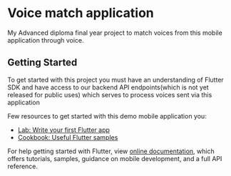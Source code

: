 # Voice match application

My Advanced diploma final year project to match voices from this mobile application through voice.

## Getting Started

To get started with this project  you must have an understanding of Flutter SDK and  have access to our backend API endpoints(which is not yet released for public uses)
 which serves to process voices sent via this application

Few resources to get started with this demo mobile application you:

- [Lab: Write your first Flutter app](https://flutter.dev/docs/get-started/codelab)
- [Cookbook: Useful Flutter samples](https://flutter.dev/docs/cookbook)

For help getting started with Flutter, view
[online documentation](https://flutter.dev/docs), which offers tutorials,
samples, guidance on mobile development, and a full API reference.
